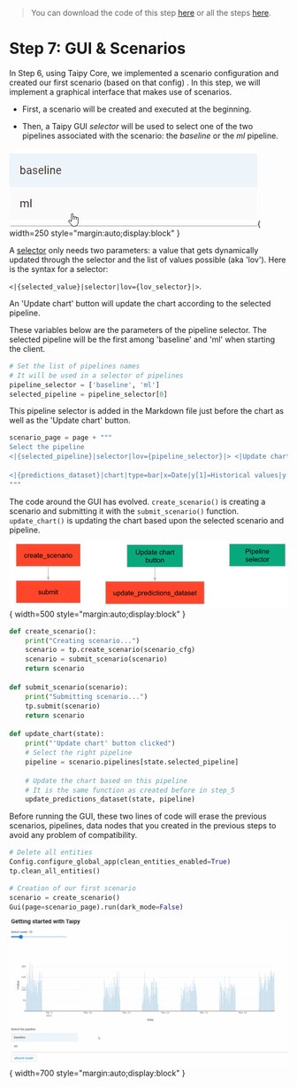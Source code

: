 > You can download the code of this step [here](../src/step_07.py) or all the steps [here](https://github.com/Avaiga/taipy-getting-started/tree/develop/src).

# Step 7: GUI & Scenarios

In Step 6, using Taipy Core, we implemented a scenario configuration and created our first scenario (based on that 
config) . In this step, we will implement a graphical interface that makes use of scenarios. 

- First, a scenario will be created and executed at the beginning.

- Then, a Taipy GUI *selector* will be used to select one of the two pipelines associated with the scenario: the 
  *baseline* or the *ml* pipeline.

![Selector](selector.gif){ width=250 style="margin:auto;display:block" }

A [selector](https://docs.taipy.io/manuals/gui/viselements/selector/) only needs two parameters: a value that gets 
dynamically updated through the selector and the list of values possible (aka 'lov'). Here is the syntax for a selector:

`<|{selected_value}|selector|lov={lov_selector}|>`.

An 'Update chart' button will update the chart according to the selected pipeline.

These variables below are the parameters of the pipeline selector. The selected pipeline will be the first among 
'baseline' and 'ml' when starting the client.

```python
# Set the list of pipelines names
# It will be used in a selector of pipelines
pipeline_selector = ['baseline', 'ml']
selected_pipeline = pipeline_selector[0]
```

This pipeline selector is added in the Markdown file just before the chart as well as the 'Update chart' button.

```python
scenario_page = page + """
Select the pipeline
<|{selected_pipeline}|selector|lov={pipeline_selector}|> <|Update chart|button|on_action=update_chart|>

<|{predictions_dataset}|chart|type=bar|x=Date|y[1]=Historical values|y[2]=Predicted values|height=80%|width=100%|>
"""
```

The code around the GUI has evolved. `create_scenario()` is creating a scenario and submitting it with the 
`submit_scenario()` function. `update_chart()` is updating the chart based upon the selected scenario and pipeline.

![Organisation](organisation.svg){ width=500 style="margin:auto;display:block" }


```python
def create_scenario():
    print("Creating scenario...")
    scenario = tp.create_scenario(scenario_cfg)
    scenario = submit_scenario(scenario)
    return scenario

def submit_scenario(scenario):
    print("Submitting scenario...")
    tp.submit(scenario)
    return scenario

def update_chart(state):
    print("'Update chart' button clicked")
    # Select the right pipeline
    pipeline = scenario.pipelines[state.selected_pipeline]

    # Update the chart based on this pipeline
    # It is the same function as created before in step_5
    update_predictions_dataset(state, pipeline)
```

Before running the GUI, these two lines of code will erase the previous scenarios, pipelines, data nodes that you 
created in the previous steps to avoid any problem of compatibility.

```python
# Delete all entities
Config.configure_global_app(clean_entities_enabled=True)
tp.clean_all_entities()
```

```python
# Creation of our first scenario
scenario = create_scenario()
Gui(page=scenario_page).run(dark_mode=False) 
```

![GUI for a scenario](result.gif){ width=700 style="margin:auto;display:block" }
